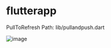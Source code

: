 # flutterapp

PullToRefresh Path: lib/pullandpush.dart

![image](https://raw.githubusercontent.com/baoolong/PullToRefresh/master/images/20180813170926.gif)

